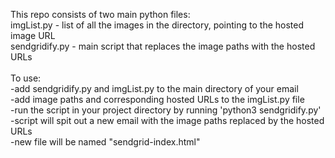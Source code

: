 This repo consists of two main python files:\
imgList.py - list of all the images in the directory, pointing to the hosted image URL\
sendgridify.py - main script that replaces the image paths with the hosted URLs\
\
To use:\
-add sendgridify.py and imgList.py to the main directory of your email\
-add image paths and corresponding hosted URLs to the imgList.py file\
-run the script in your project directory by running 'python3 sendgridify.py'\
-script will spit out a new email with the image paths replaced by the hosted URLs\
-new file will be named "sendgrid-index.html"
